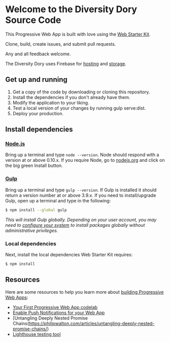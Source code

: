 # Welcome to the Diversity Dory Source Code

This Progressive Web App is built with love using the [Web Starter Kit](https://github.com/google/web-starter-kit).

Clone, build, create issues, and submit pull requests. 

Any and all feedback welcome.

The Diversity Dory uses Firebase for [hosting](https://firebase.google.com/docs/web/setup) and [storage](https://firebase.google.com/docs/database/web/start).

## Get up and running

1. Get a copy of the code by downloading or cloning this repository.
2. Install the dependencies if you don't already have them.
3. Modify the application to your liking.
4. Test a local version of your changes by running gulp serve:dist.
5. Deploy your production.

## Install dependencies

### [Node.js](https://nodejs.org)

Bring up a terminal and type `node --version`.
Node should respond with a version at or above 0.10.x.
If you require Node, go to [nodejs.org](https://nodejs.org) and click on the big green Install button.

### [Gulp](http://gulpjs.com)

Bring up a terminal and type `gulp --version`.
If Gulp is installed it should return a version number at or above 3.9.x.
If you need to install/upgrade Gulp, open up a terminal and type in the following:

```sh
$ npm install --global gulp
```

*This will install Gulp globally. Depending on your user account, you may need to [configure your system](https://github.com/sindresorhus/guides/blob/master/npm-global-without-sudo.md) to install packages globally without administrative privileges.*


### Local dependencies

Next, install the local dependencies Web Starter Kit requires:

```sh
$ npm install
```

## Resources

Here are some resources to help you learn more about [building Progressive Web Apps](https://developers.google.com/web/#progressive-web-apps):

* [Your First Progressive Web App codelab](https://codelabs.developers.google.com/codelabs/your-first-pwapp/index.html?index=..%2F..%2Findex#0)
* [Enable Push Notifications for your Web App](https://codelabs.developers.google.com/codelabs/push-notifications/index.html?index=..%2F..%2Findex#0)
* [Untangling Deeply Nested Promise Chains(https://philipwalton.com/articles/untangling-deeply-nested-promise-chains/)
* [Lighthouse testing tool](https://github.com/GoogleChrome/lighthouse)
